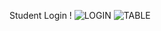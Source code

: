 Student Login !
![LOGIN](https://github.com/vjola123/StudentDataSystem/assets/147322367/67e6c350-f333-4b75-ac00-4b8f447e4742)
![TABLE](https://github.com/vjola123/StudentDataSystem/assets/147322367/ef25858c-9d3a-45f6-9cbe-756d9a86d54b)
